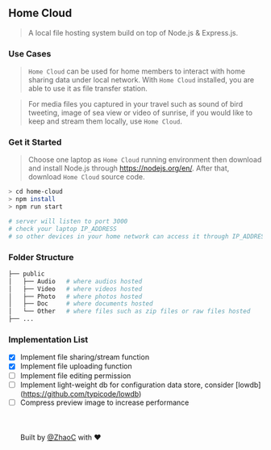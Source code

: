 ## Home Cloud
> A local file hosting system build on top of Node.js &amp; Express.js.

### Use Cases
> `Home Cloud` can be used for home members to interact with home sharing data under local network. With `Home Cloud` installed, you are able to use it as file transfer station. 

> For media files you captured in your travel such as sound of bird tweeting, image of sea view or video of sunrise, if you would like to keep and stream them locally, use `Home Cloud`.

### Get it Started
> Choose one laptop as `Home Cloud` running environment then download and install Node.js through https://nodejs.org/en/. After that, download `Home Cloud` source code.

```sh
> cd home-cloud
> npm install
> npm run start

# server will listen to port 3000
# check your laptop IP_ADDRESS 
# so other devices in your home network can access it through IP_ADDRESS:3000
```

### Folder Structure
```bash
├── public
│   ├── Audio   # where audios hosted
│   ├── Video   # where videos hosted 
│   ├── Photo   # where photos hosted
│   ├── Doc     # where documents hosted
│   └── Other   # where files such as zip files or raw files hosted
├── ...
```

### Implementation List
- [x] Implement file sharing/stream function 
- [x] Implement file uploading function
- [ ] Implement file editing permission
- [ ] Implement light-weight db for configuration data store, consider [lowdb]
(https://github.com/typicode/lowdb)
- [ ] Compress preview image to increase performance
<br/><br/><br/><br/>
Built by [@ZhaoC](https://github.com/ZhaoC) with :heart:
